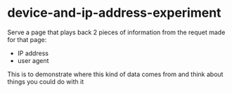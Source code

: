 # device-and-ip-address-experiment

Serve a page that plays back 2 pieces of information from the requet made for that page:

+ IP address
+ user agent

This is to demonstrate where this kind of data comes from and think about things you could do with it

